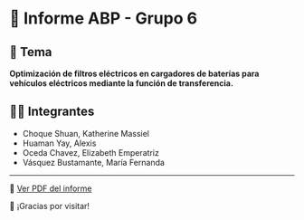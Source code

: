 # 📘 Informe ABP - Grupo 6

## 📌 Tema

**Optimización de filtros eléctricos en cargadores de baterías para vehículos eléctricos mediante la función de transferencia.**

## 👨‍🔧 Integrantes
- Choque Shuan, Katherine Massiel
- Huaman Yay, Alexis
- Oceda Chavez, Elizabeth Emperatriz
- Vásquez Bustamante, María Fernanda
---
📄 [Ver PDF del informe](./main.pdf)

🚀 ¡Gracias por visitar!

